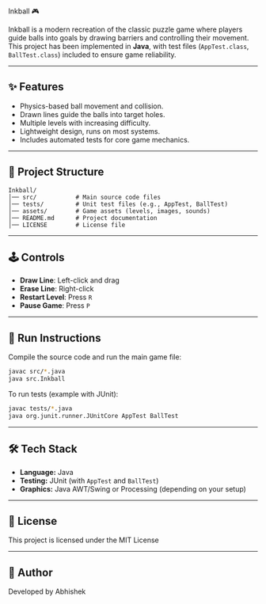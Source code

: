  Inkball 🎮

Inkball is a modern recreation of the classic puzzle game where players guide balls into goals by drawing barriers and controlling their movement. This project has been implemented in **Java**, with test files (`AppTest.class`, `BallTest.class`) included to ensure game reliability.

---

## ✨ Features
- Physics-based ball movement and collision.  
- Drawn lines guide the balls into target holes.  
- Multiple levels with increasing difficulty.  
- Lightweight design, runs on most systems.  
- Includes automated tests for core game mechanics.  

---

## 📂 Project Structure
```
Inkball/
│── src/           # Main source code files
│── tests/         # Unit test files (e.g., AppTest, BallTest)
│── assets/        # Game assets (levels, images, sounds)
│── README.md      # Project documentation
│── LICENSE        # License file
```

---

## 🕹️ Controls
- **Draw Line**: Left-click and drag  
- **Erase Line**: Right-click  
- **Restart Level**: Press `R`  
- **Pause Game**: Press `P`  

---

## 🚀 Run Instructions
Compile the source code and run the main game file:

```bash
javac src/*.java
java src.Inkball
```

To run tests (example with JUnit):
```bash
javac tests/*.java
java org.junit.runner.JUnitCore AppTest BallTest
```

---

## 🛠️ Tech Stack
- **Language:** Java  
- **Testing:** JUnit (with `AppTest` and `BallTest`)  
- **Graphics:** Java AWT/Swing or Processing (depending on your setup)  

---

## 📜 License
This project is licensed under the MIT License

---

## 👤 Author
Developed by Abhishek  


